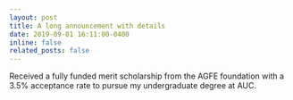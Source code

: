 ```yaml
---
layout: post
title: A long announcement with details
date: 2019-09-01 16:11:00-0400
inline: false
related_posts: false
---
```


Received a fully funded merit scholarship from the AGFE foundation with a 3.5% acceptance rate to pursue my undergraduate degree at AUC.
